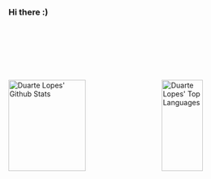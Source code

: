 ### Hi there :)

<hr style="height:30pt; visibility:hidden;" />

<hr style="height:30pt; visibility:hidden;" />

<div>
  
  <img alt="Duarte Lopes' Github Stats" align="left" height="180em" width="55%" src="https://github-readme-stats.vercel.app/api?username=duartelopes19&show_icons=true&theme=noctis_minimus&include_all_commits=true&count_private=true&line_height=20" />
  
  <img alt="Duarte Lopes' Top Languages" align="right" height="180em" width="40%" src="https://github-readme-stats.vercel.app/api/top-langs/?username=duartelopes19&langs_count=6&theme=noctis_minimus&layout=compact" />

</div>
